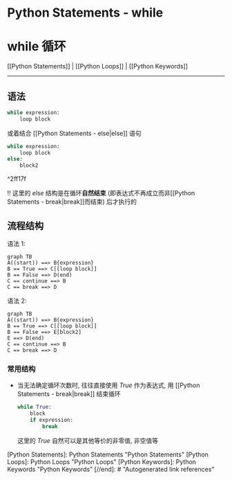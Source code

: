 # Python Statements - while

# while 循环

[[Python Statements]] | [[Python Loops]] | [[Python Keywords]]

---

## 语法

```python
while expression:
    loop block
```

或着结合 [[Python Statements - else|else]] 语句

```py
while expression:
    loop block
else:
    block2
```

^2ff17f

!! 这里的 *else* 结构是在循环**自然结束** (即表达式不再成立而非[[Python Statements - break|break]]而结束) 后才执行的

## 流程结构

语法 1:

```mermaid
graph TB
A((start)) ==> B{expression}
B == True ==> C[[loop block]]
B == False ==> D(end)
C == continue ==> B
C == break ==> D
```

语法 2:

```mermaid
graph TB
A((start)) ==> B{expression}
B == True ==> C[[loop block]]
B == False ==> E[block2]
E ==> D(end)
C == continue ==> B
C == break ==> D
```

### 常用结构

* 当无法确定循环次数时, 往往直接使用 *True* 作为表达式, 用 [[Python Statements - break|break]] 结束循环

    ```py
    while True:
        block
        if expression:
            break
    ```

    这里的 *True* 自然可以是其他等价的非零值, 非空值等

[//begin]: # "Autogenerated link references for markdown compatibility"
[Python Statements]: Python Statements "Python Statements"
[Python Loops]: Python Loops "Python Loops"
[Python Keywords]: Python Keywords "Python Keywords"
[//end]: # "Autogenerated link references"